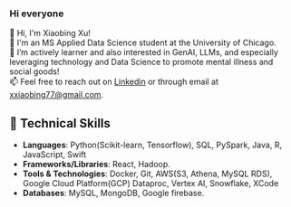 ### Hi everyone

👋 Hi, I'm Xiaobing Xu!\
🌱 I'm an MS Applied Data Science student at the University of Chicago.\
👯 I’m actively learner and also interested in GenAI, LLMs, and especially leveraging technology and Data Science to promote mental illness and social goods!\
📫 Feel free to reach out on [Linkedin](https://www.linkedin.com/in/xiaobing-x-a15a1b195/) or through email at xxiaobing77@gmail.com.

## 💼 Technical Skills
- **Languages**: Python(Scikit-learn, Tensorflow), SQL, PySpark, Java, R, JavaScript, Swift
- **Frameworks/Libraries**: React, Hadoop.
- **Tools & Technologies**: Docker, Git, AWS(S3, Athena, MySQL RDS), Google Cloud Platform(GCP) Dataproc, Vertex AI, Snowflake, XCode
- **Databases**: MySQL, MongoDB, Google firebase.

<!--
**7Petrichor7/7Petrichor7** is a ✨ _special_ ✨ repository because its `README.md` (this file) appears on your GitHub profile.

Here are some ideas to get you started:

- 🔭 I’m currently working on ...
- 🌱 I’m currently learning ...
- 👯 I’m looking to collaborate on ...
- 🤔 I’m looking for help with ...
- 💬 Ask me about ...
- 📫 How to reach me: ...
- 😄 Pronouns: ...
- ⚡ Fun fact: ...
-->
